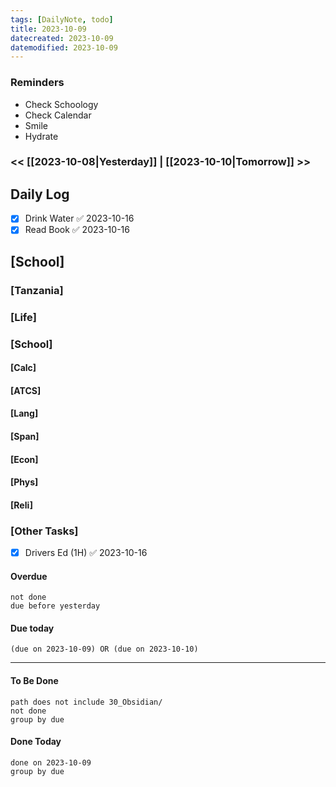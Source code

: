 ```yaml
---
tags: [DailyNote, todo]
title: 2023-10-09
datecreated: 2023-10-09
datemodified: 2023-10-09
---
```


### Reminders
- Check Schoology
- Check Calendar
- Smile
- Hydrate

### << [[2023-10-08|Yesterday]] | [[2023-10-10|Tomorrow]] >>

## Daily Log

- [x] Drink Water ✅ 2023-10-16
- [x] Read Book ✅ 2023-10-16

## [School]

### [Tanzania]

### [Life]

### [School]

#### [Calc]

#### [ATCS]

#### [Lang]

#### [Span]

#### [Econ]

#### [Phys]

#### [Reli]


### [Other Tasks]

- [x] Drivers Ed (1H) ✅ 2023-10-16

#### Overdue
```tasks
not done
due before yesterday
```
#### Due today

```tasks
(due on 2023-10-09) OR (due on 2023-10-10) 

```
---
#### To Be Done

```tasks
path does not include 30_Obsidian/
not done
group by due
```

#### Done Today

```tasks
done on 2023-10-09
group by due
```
